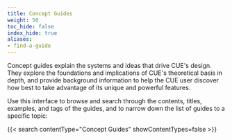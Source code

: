 ```yaml
---
title: Concept Guides
weight: 50
toc_hide: false
index_hide: true
aliases:
- find-a-guide
---
```


Concept guides explain the systems and ideas that drive CUE's design.
They explore the foundations and implications of CUE's theoretical basis in
depth, and provide background information to help the CUE user discover how
best to take advantage of its unique and powerful features.

Use this interface to browse and search through the contents, titles, examples,
and tags of the guides, and to narrow down the list of guides to a specific
topic:

{{< search contentType="Concept Guides" showContentTypes=false >}}
